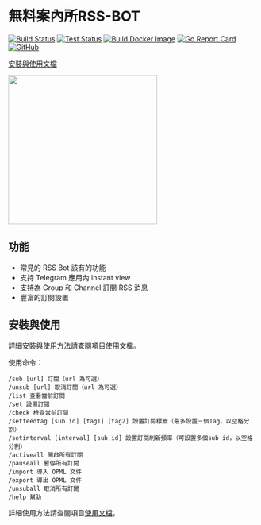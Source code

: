 # 無料案內所RSS-BOT

[![Build Status](https://github.com/makubex2010/flowerss-bot/workflows/Release/badge.svg)](https://github.com/makubex2010/flowerss-bot/actions?query=workflow%3ARelease)
[![Test Status](https://github.com/makubex2010/flowerss-bot/workflows/Test/badge.svg)](https://github.com/makubex2010/flowerss-bot/actions?query=workflow%3ATest)
[![Build Docker Image](https://github.com/makubex2010//flowerss-bot/workflows/Build%20Docker%20Image/badge.svg)](https://github.com/makubex2010/flowerss-bot/actions?query=workflow%3Adocker)
[![Go Report Card](https://goreportcard.com/badge/github.com/makubex2010/flowerss-bot)](https://goreportcard.com/report/github.com/makubex2010/flowerss-bot)
[![GitHub](https://img.shields.io/github/license/makubex2010/flowerss-bot.svg)](https://github.com/makubex2010/flowerss-bot/blob/master/LICENSE)

[安裝與使用文檔](https://github.com/makubex2010/RSS-BOT)  

<img src="https://github.com/rssflow/img/raw/master/images/rssflow_demo.gif" width = "300"/>

## 功能

- 常見的 RSS Bot 該有的功能
- 支持 Telegram 應用內 instant view
- 支持為 Group 和 Channel 訂閱 RSS 消息
- 豐富的訂閱設置

## 安裝與使用

詳細安裝與使用方法請查閱項目[使用文檔](https://github.com/makubex2010/RSS-BOT)。

使用命令：

```
/sub [url] 訂閱（url 為可選）
/unsub [url] 取消訂閱（url 為可選）
/list 查看當前訂閱
/set 設置訂閱
/check 檢查當前訂閱
/setfeedtag [sub id] [tag1] [tag2] 設置訂閱標籤（最多設置三個Tag，以空格分割）
/setinterval [interval] [sub id] 設置訂閱刷新頻率（可設置多個sub id，以空格分割）
/activeall 開啟所有訂閱
/pauseall 暫停所有訂閱
/import 導入 OPML 文件
/export 導出 OPML 文件
/unsuball 取消所有訂閱
/help 幫助
```
詳細使用方法請查閱項目[使用文檔](https://github.com/makubex2010/RSS-BOT)。
